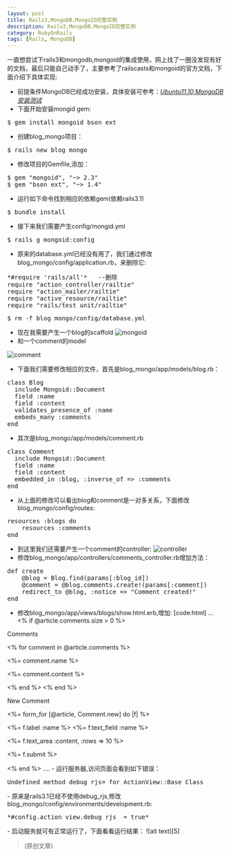 ```yaml
---
layout: post
title: Rails3,MongoDB,MongoID完整实例
description: Rails3,MongoDB,MongoID完整实例
category: RubyOnRails
tags: [Rails, MongoDB]
---
```

一直想尝试下rails3和mongodb,mongoid的集成使用，网上找了一圈没发现有好的文档，最后只能自己动手了，主要参考了railscasts和mongoid的官方文档，下面介绍下具体实现:

 - 前提条件MongoDB已经成功安装，具体安装可参考：[*Ubuntu11.10,MongoDB安装测试*][1]
 - 下面开始安装mongid gem:
<pre>
$ gem install mongoid bson_ext
</pre>
 - 创建blog_mongo项目：
<pre>
$ rails new blog_mongo
</pre>
 - 修改项目的Gemfile,添加：
<pre>
$ gem "mongoid", "~> 2.3"
$ gem "bson_ext", "~> 1.4"
</pre>
 - 运行如下命令找到相应的依赖gem(依赖rails3.1)
<pre>
$ bundle install
</pre>
 - 接下来我们需要产生config/mongid.yml
<pre>
$ rails g mongoid:config
</pre>
 - 原来的database.yml已经没有用了，我们通过修改blog_mongo/config/application.rb，来删除它:
<pre>
*#require 'rails/all'*   --删除
require "action_controller/railtie"
require "action_mailer/railtie"
require "active_resource/railtie"
require "rails/test_unit/railtie"
</pre>
<pre>
$ rm -f blog_mongo/config/database.yml
</pre>
 - 现在我需要产生一个blog的scaffold
![mongoid][2]
 - 和一个comment的model

![comment][3]
 - 下面我们需要修改相应的文件，首先是blog_mongo/app/models/blog.rb：
<pre>
class Blog
  include Mongoid::Document
  field :name
  field :content
  validates_presence_of :name
  embeds_many :comments
end
</pre>
 - 其次是blog_mongo/app/models/comment.rb
<pre>
class Comment
  include Mongoid::Document
  field :name
  field :content
  embedded_in :blog, :inverse_of => :comments
end
</pre>
 - 从上面的修改可以看出blog和comment是一对多关系，下面修改blog_mongo/config/routes:
<pre>
resources :blogs do 
    resources :comments
end
</pre>
 - 到这里我们还需要产生一个comment的controller:
![controller][4]
 - 修改blog_mongo/app/controllers/comments_controller.rb增加方法：
<pre>
def create
    @blog = Blog.find(params[:blog_id])
    @comment = @blog.comments.create!(params[:comment])
    redirect_to @blog, :notice => "Comment created!"
end
</pre>
 - 修改blog_mongo/app/views/blogs/show.html.erb,增加:
[code:html]
...
<% if @article.comments.size > 0 %>
  <p>Comments</p>
  <% for comment in @article.comments %>
    <p><%= comment.name %></p>
    <p><%= comment.content %></p>
  <% end %>
<% end %>
<p>New Comment</p>
<%= form_for [@article, Comment.new] do |f| %>
  <p><%= f.label :name %> <%= f.text_field :name %></p>
  <p><%= f.text_area :content, :rows => 10 %></p>
  <p><%= f.submit %></p>
<% end %>
....
</pre>
 - 运行服务器,访问页面会看到如下错误：
<pre>
Undefined method debug_rjs= for ActionView::Base Class
</pre>
 - 原来是rails3.1已经不使用debug_rjs,修改blog_mongo/config/environments/development.rb:
<pre>
*#config.action_view.debug_rjs  = true*
</pre>
 - 启动服务就可有正常运行了，下面看看运行结果：
![alt text][5]

> (原创文章)

  [1]: http://tim.everyday-cn.com/zh/show_blog/ubuntu11-10-mongodb "MongoDB Installation"
  [2]: http://cms.everyday-cn.com/system/pictures/953/large_mongo_scaffold.png?1320105964 "scaffold"
  [3]: http://cms.everyday-cn.com/system/pictures/950/large_g_model.png?1320105960 "mongoid comment"
  [4]: http://cms.everyday-cn.com/system/pictures/949/large_g_controller_comments.png?1320105958 "controller"
  [5]: http://cms.everyday-cn.com/system/pictures/954/large_Screenshot.png?1320108987 "result"

